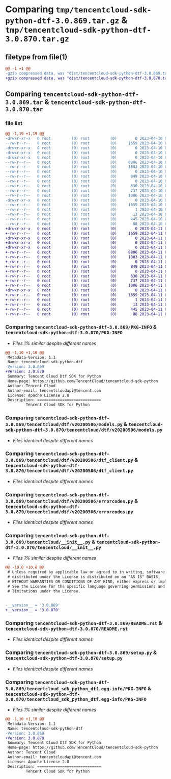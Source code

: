 # Comparing `tmp/tencentcloud-sdk-python-dtf-3.0.869.tar.gz` & `tmp/tencentcloud-sdk-python-dtf-3.0.870.tar.gz`

## filetype from file(1)

```diff
@@ -1 +1 @@
-gzip compressed data, was "dist/tencentcloud-sdk-python-dtf-3.0.869.tar", last modified: Mon Apr 10 03:04:15 2023, max compression
+gzip compressed data, was "dist/tencentcloud-sdk-python-dtf-3.0.870.tar", last modified: Tue Apr 11 03:37:27 2023, max compression
```

## Comparing `tencentcloud-sdk-python-dtf-3.0.869.tar` & `tencentcloud-sdk-python-dtf-3.0.870.tar`

### file list

```diff
@@ -1,19 +1,19 @@
-drwxr-xr-x   0 root         (0) root         (0)        0 2023-04-10 03:04:15.000000 tencentcloud-sdk-python-dtf-3.0.869/
--rw-r--r--   0 root         (0) root         (0)     1659 2023-04-10 03:04:15.000000 tencentcloud-sdk-python-dtf-3.0.869/PKG-INFO
-drwxr-xr-x   0 root         (0) root         (0)        0 2023-04-10 03:04:15.000000 tencentcloud-sdk-python-dtf-3.0.869/tencentcloud/
-drwxr-xr-x   0 root         (0) root         (0)        0 2023-04-10 03:04:15.000000 tencentcloud-sdk-python-dtf-3.0.869/tencentcloud/dtf/
-drwxr-xr-x   0 root         (0) root         (0)        0 2023-04-10 03:04:15.000000 tencentcloud-sdk-python-dtf-3.0.869/tencentcloud/dtf/v20200506/
--rw-r--r--   0 root         (0) root         (0)     8806 2023-04-10 03:04:15.000000 tencentcloud-sdk-python-dtf-3.0.869/tencentcloud/dtf/v20200506/models.py
--rw-r--r--   0 root         (0) root         (0)     1883 2023-04-10 03:04:15.000000 tencentcloud-sdk-python-dtf-3.0.869/tencentcloud/dtf/v20200506/dtf_client.py
--rw-r--r--   0 root         (0) root         (0)        0 2023-04-10 03:04:15.000000 tencentcloud-sdk-python-dtf-3.0.869/tencentcloud/dtf/v20200506/__init__.py
--rw-r--r--   0 root         (0) root         (0)      849 2023-04-10 03:04:15.000000 tencentcloud-sdk-python-dtf-3.0.869/tencentcloud/dtf/v20200506/errorcodes.py
--rw-r--r--   0 root         (0) root         (0)        0 2023-04-10 03:04:15.000000 tencentcloud-sdk-python-dtf-3.0.869/tencentcloud/dtf/__init__.py
--rw-r--r--   0 root         (0) root         (0)      630 2023-04-10 03:04:15.000000 tencentcloud-sdk-python-dtf-3.0.869/tencentcloud/__init__.py
--rw-r--r--   0 root         (0) root         (0)      737 2023-04-10 03:04:15.000000 tencentcloud-sdk-python-dtf-3.0.869/README.rst
--rw-r--r--   0 root         (0) root         (0)     1006 2023-04-10 03:04:15.000000 tencentcloud-sdk-python-dtf-3.0.869/setup.py
-drwxr-xr-x   0 root         (0) root         (0)        0 2023-04-10 03:04:15.000000 tencentcloud-sdk-python-dtf-3.0.869/tencentcloud_sdk_python_dtf.egg-info/
--rw-r--r--   0 root         (0) root         (0)     1659 2023-04-10 03:04:15.000000 tencentcloud-sdk-python-dtf-3.0.869/tencentcloud_sdk_python_dtf.egg-info/PKG-INFO
--rw-r--r--   0 root         (0) root         (0)        1 2023-04-10 03:04:15.000000 tencentcloud-sdk-python-dtf-3.0.869/tencentcloud_sdk_python_dtf.egg-info/dependency_links.txt
--rw-r--r--   0 root         (0) root         (0)       13 2023-04-10 03:04:15.000000 tencentcloud-sdk-python-dtf-3.0.869/tencentcloud_sdk_python_dtf.egg-info/top_level.txt
--rw-r--r--   0 root         (0) root         (0)      445 2023-04-10 03:04:15.000000 tencentcloud-sdk-python-dtf-3.0.869/tencentcloud_sdk_python_dtf.egg-info/SOURCES.txt
--rw-r--r--   0 root         (0) root         (0)       88 2023-04-10 03:04:15.000000 tencentcloud-sdk-python-dtf-3.0.869/setup.cfg
+drwxr-xr-x   0 root         (0) root         (0)        0 2023-04-11 03:37:27.000000 tencentcloud-sdk-python-dtf-3.0.870/
+-rw-r--r--   0 root         (0) root         (0)     1659 2023-04-11 03:37:27.000000 tencentcloud-sdk-python-dtf-3.0.870/PKG-INFO
+drwxr-xr-x   0 root         (0) root         (0)        0 2023-04-11 03:37:27.000000 tencentcloud-sdk-python-dtf-3.0.870/tencentcloud/
+drwxr-xr-x   0 root         (0) root         (0)        0 2023-04-11 03:37:27.000000 tencentcloud-sdk-python-dtf-3.0.870/tencentcloud/dtf/
+drwxr-xr-x   0 root         (0) root         (0)        0 2023-04-11 03:37:27.000000 tencentcloud-sdk-python-dtf-3.0.870/tencentcloud/dtf/v20200506/
+-rw-r--r--   0 root         (0) root         (0)     8806 2023-04-11 03:37:27.000000 tencentcloud-sdk-python-dtf-3.0.870/tencentcloud/dtf/v20200506/models.py
+-rw-r--r--   0 root         (0) root         (0)     1883 2023-04-11 03:37:27.000000 tencentcloud-sdk-python-dtf-3.0.870/tencentcloud/dtf/v20200506/dtf_client.py
+-rw-r--r--   0 root         (0) root         (0)        0 2023-04-11 03:37:27.000000 tencentcloud-sdk-python-dtf-3.0.870/tencentcloud/dtf/v20200506/__init__.py
+-rw-r--r--   0 root         (0) root         (0)      849 2023-04-11 03:37:27.000000 tencentcloud-sdk-python-dtf-3.0.870/tencentcloud/dtf/v20200506/errorcodes.py
+-rw-r--r--   0 root         (0) root         (0)        0 2023-04-11 03:37:27.000000 tencentcloud-sdk-python-dtf-3.0.870/tencentcloud/dtf/__init__.py
+-rw-r--r--   0 root         (0) root         (0)      630 2023-04-11 03:37:27.000000 tencentcloud-sdk-python-dtf-3.0.870/tencentcloud/__init__.py
+-rw-r--r--   0 root         (0) root         (0)      737 2023-04-11 03:37:27.000000 tencentcloud-sdk-python-dtf-3.0.870/README.rst
+-rw-r--r--   0 root         (0) root         (0)     1006 2023-04-11 03:37:27.000000 tencentcloud-sdk-python-dtf-3.0.870/setup.py
+drwxr-xr-x   0 root         (0) root         (0)        0 2023-04-11 03:37:27.000000 tencentcloud-sdk-python-dtf-3.0.870/tencentcloud_sdk_python_dtf.egg-info/
+-rw-r--r--   0 root         (0) root         (0)     1659 2023-04-11 03:37:27.000000 tencentcloud-sdk-python-dtf-3.0.870/tencentcloud_sdk_python_dtf.egg-info/PKG-INFO
+-rw-r--r--   0 root         (0) root         (0)        1 2023-04-11 03:37:27.000000 tencentcloud-sdk-python-dtf-3.0.870/tencentcloud_sdk_python_dtf.egg-info/dependency_links.txt
+-rw-r--r--   0 root         (0) root         (0)       13 2023-04-11 03:37:27.000000 tencentcloud-sdk-python-dtf-3.0.870/tencentcloud_sdk_python_dtf.egg-info/top_level.txt
+-rw-r--r--   0 root         (0) root         (0)      445 2023-04-11 03:37:27.000000 tencentcloud-sdk-python-dtf-3.0.870/tencentcloud_sdk_python_dtf.egg-info/SOURCES.txt
+-rw-r--r--   0 root         (0) root         (0)       88 2023-04-11 03:37:27.000000 tencentcloud-sdk-python-dtf-3.0.870/setup.cfg
```

### Comparing `tencentcloud-sdk-python-dtf-3.0.869/PKG-INFO` & `tencentcloud-sdk-python-dtf-3.0.870/PKG-INFO`

 * *Files 1% similar despite different names*

```diff
@@ -1,10 +1,10 @@
 Metadata-Version: 1.1
 Name: tencentcloud-sdk-python-dtf
-Version: 3.0.869
+Version: 3.0.870
 Summary: Tencent Cloud Dtf SDK for Python
 Home-page: https://github.com/TencentCloud/tencentcloud-sdk-python
 Author: Tencent Cloud
 Author-email: tencentcloudapi@tencent.com
 License: Apache License 2.0
 Description: ============================
         Tencent Cloud SDK for Python
```

### Comparing `tencentcloud-sdk-python-dtf-3.0.869/tencentcloud/dtf/v20200506/models.py` & `tencentcloud-sdk-python-dtf-3.0.870/tencentcloud/dtf/v20200506/models.py`

 * *Files identical despite different names*

### Comparing `tencentcloud-sdk-python-dtf-3.0.869/tencentcloud/dtf/v20200506/dtf_client.py` & `tencentcloud-sdk-python-dtf-3.0.870/tencentcloud/dtf/v20200506/dtf_client.py`

 * *Files identical despite different names*

### Comparing `tencentcloud-sdk-python-dtf-3.0.869/tencentcloud/dtf/v20200506/errorcodes.py` & `tencentcloud-sdk-python-dtf-3.0.870/tencentcloud/dtf/v20200506/errorcodes.py`

 * *Files identical despite different names*

### Comparing `tencentcloud-sdk-python-dtf-3.0.869/tencentcloud/__init__.py` & `tencentcloud-sdk-python-dtf-3.0.870/tencentcloud/__init__.py`

 * *Files 1% similar despite different names*

```diff
@@ -10,8 +10,8 @@
 # Unless required by applicable law or agreed to in writing, software
 # distributed under the License is distributed on an "AS IS" BASIS,
 # WITHOUT WARRANTIES OR CONDITIONS OF ANY KIND, either express or implied.
 # See the License for the specific language governing permissions and
 # limitations under the License.
 
 
-__version__ = '3.0.869'
+__version__ = '3.0.870'
```

### Comparing `tencentcloud-sdk-python-dtf-3.0.869/README.rst` & `tencentcloud-sdk-python-dtf-3.0.870/README.rst`

 * *Files identical despite different names*

### Comparing `tencentcloud-sdk-python-dtf-3.0.869/setup.py` & `tencentcloud-sdk-python-dtf-3.0.870/setup.py`

 * *Files identical despite different names*

### Comparing `tencentcloud-sdk-python-dtf-3.0.869/tencentcloud_sdk_python_dtf.egg-info/PKG-INFO` & `tencentcloud-sdk-python-dtf-3.0.870/tencentcloud_sdk_python_dtf.egg-info/PKG-INFO`

 * *Files 1% similar despite different names*

```diff
@@ -1,10 +1,10 @@
 Metadata-Version: 1.1
 Name: tencentcloud-sdk-python-dtf
-Version: 3.0.869
+Version: 3.0.870
 Summary: Tencent Cloud Dtf SDK for Python
 Home-page: https://github.com/TencentCloud/tencentcloud-sdk-python
 Author: Tencent Cloud
 Author-email: tencentcloudapi@tencent.com
 License: Apache License 2.0
 Description: ============================
         Tencent Cloud SDK for Python
```


